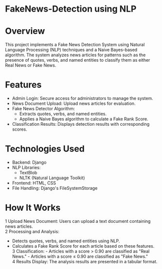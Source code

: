 # FakeNews-Detection using NLP

# Overview
This project implements a Fake News Detection System using Natural Language Processing (NLP) techniques and a Naive Bayes-based algorithm. The system analyzes news articles for patterns such as the presence of quotes, verbs, and named entities to classify them as either Real News or Fake News.

# Features
* Admin Login: Secure access for administrators to manage the system. <br/>
* News Document Upload: Upload news articles for evaluation. <br/>
* Fake News Detector Algorithm: <br/>
    * Extracts quotes, verbs, and named entities.<br/>
    * Applies a Naive Bayes algorithm to calculate a Fake Rank Score.<br/>
* Classification Results: Displays detection results with corresponding scores.<br/>

# Technologies Used
* Backend: Django <br/>
* NLP Libraries:<br/>
   * TextBlob<br/>
   * NLTK (Natural Language Toolkit)<br/>
* Frontend: HTML, CSS<br/>
* File Handling: Django's FileSystemStorage<br/>

# How It Works
1 Upload News Document: Users can upload a text document containing news articles.<br/>
2 Processing and Analysis:<br/>
   - Detects quotes, verbs, and named entities using NLP.
   - Calculates a Fake Rank Score for each article based on these features.<br/>
3 Classification:
    - Articles with a score > 0.90 are classified as "Real News."
    - Articles with a score ≤ 0.90 are classified as "Fake News."<br/>
4 Results Display: The analysis results are presented in a tabular format.
